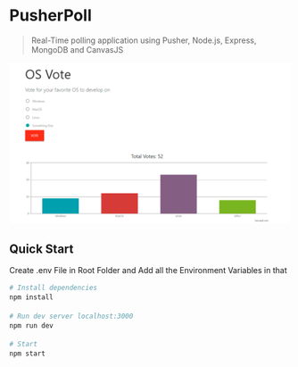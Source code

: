 # PusherPoll

> Real-Time polling application using Pusher, Node.js, Express, MongoDB and CanvasJS

![Screenshot](image.png)

## Quick Start

Create .env File in Root Folder and Add all the Environment Variables in that

```bash
# Install dependencies
npm install

# Run dev server localhost:3000
npm run dev

# Start
npm start
```
